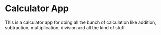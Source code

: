 # Calculator App
 This is a calculator app for doing all the bunch of calculation like addition, subtraction, multiplication, division and all the kind of stuff.
